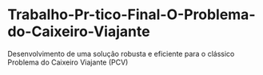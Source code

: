 # Trabalho-Pr-tico-Final-O-Problema-do-Caixeiro-Viajante
Desenvolvimento de uma solução robusta e eficiente para o clássico Problema do Caixeiro Viajante (PCV)
